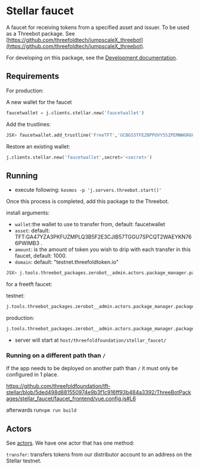 # Stellar faucet

A faucet for receiving tokens from a specified asset and issuer.
To be used as a Threebot package. See [https://github.com/threefoldtech/jumpscaleX_threebot](https://github.com/threefoldtech/jumpscaleX_threebot).

For developing on this package, see the [Development documentation](./development.md).

## Requirements

For production:

A new wallet for the faucet

```python
faucetwallet = j.clients.stellar.new('faucetwallet')
```

Add the trustlines:

```python
JSX> faucetwallet.add_trustline('FreeTFT','GCBGS5TFE2BPPUVY55ZPEMWWGR6CLQ7T6P46SOFGHXEBJ34MSP6HVEUT')
```

Restore an existing wallet:

```python
j.clients.stellar.new('faucetwallet',secret='<secret>')
```

## Running

- execute following:
`kosmos -p 'j.servers.threebot.start()'`

Once this process is completed, add this package to the Threebot.

install arguments:

- `wallet`:the wallet to use to transfer from, default: faucetwallet
- `asset`: default: TFT:GA47YZA3PKFUZMPLQ3B5F2E3CJIB57TGGU7SPCQT2WAEYKN766PWIMB3 .
- `amount`: is the amount of token you wish to drip with each transfer in this faucet, default: 1000.
- `domain`: default: "testnet.threefoldtoken.io"

```python
JSX> j.tools.threebot_packages.zerobot__admin.actors.package_manager.package_add(git_url="https://github.com/threefoldfoundation/tft-stellar/tree/master/ThreeBotPackages/stellar_faucet", install_kwargs={"domain": "testnet.threefold.io"})
```

for a freetft faucet:

testnet:

```python
j.tools.threebot_packages.zerobot__admin.actors.package_manager.package_add(git_url="https://github.com/threefoldfoundation/tft-stellar/tree/master/ThreeBotPackages/stellar_faucet", install_kwargs={"domain": "getfreetft.testnet.threefold.io", "asset":"FreeTFT:GBLDUINEFYTF7XEE7YNWA3JQS4K2VD37YU7I2YAE7R5AHZDKQXSS2J6R"})
```

production:

```python
j.tools.threebot_packages.zerobot__admin.actors.package_manager.package_add(git_url="https://github.com/threefoldfoundation/tft-stellar/tree/master/ThreeBotPackages/stellar_faucet", install_kwargs={"domain": "getfreetft.threefold.io", "asset":"FreeTFT:GCBGS5TFE2BPPUVY55ZPEMWWGR6CLQ7T6P46SOFGHXEBJ34MSP6HVEUT"})
```

- server will start at `host/threefoldfoundation/stellar_faucet/`

### Running on a different path than `/`

If the app needs to be deployed on another path than `/` it must only be configured in 1 place.

https://github.com/threefoldfoundation/tft-stellar/blob/5ded498d881550974e9b3f1c916ff93b484a3392/ThreeBotPackages/stellar_faucet/faucet_frontend/vue.config.js#L6

afterwards run`npm run build`

## Actors

See [actors](../actors). We have one actor that has one method:

`transfer`: transfers tokens from our distributor account to an address on the Stellar testnet.
